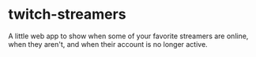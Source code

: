 # twitch-streamers
A little web app to show when some of your favorite streamers are online, when they aren't, and when their account is no longer active.
